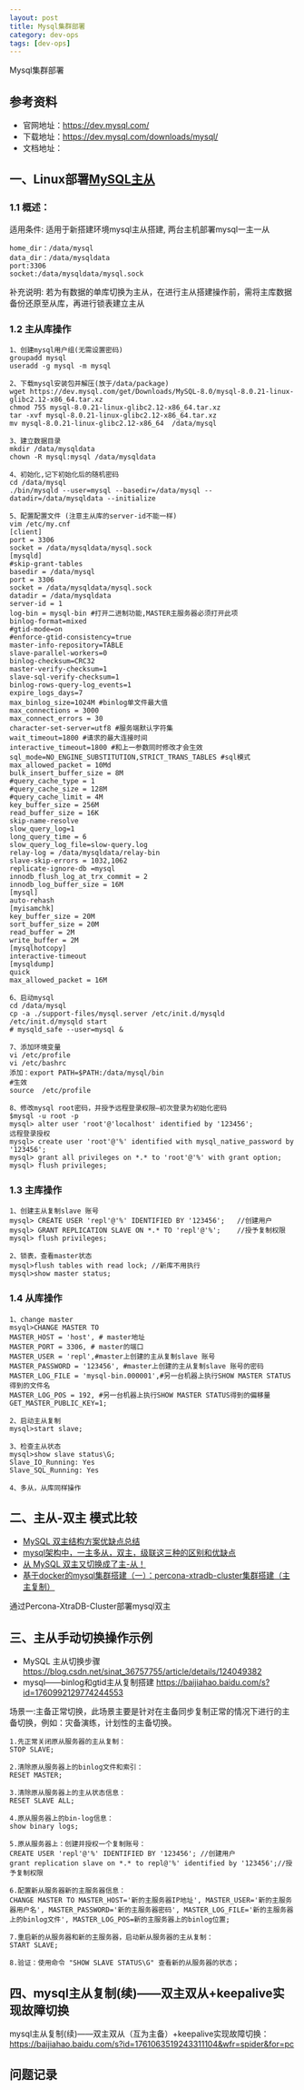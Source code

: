 ```yaml
---
layout: post
title: Mysql集群部署
category: dev-ops
tags: [dev-ops]
---
```


Mysql集群部署

## 参考资料
- 官网地址：https://dev.mysql.com/
- 下载地址：https://dev.mysql.com/downloads/mysql/
- 文档地址：

## 一、Linux部署[MySQL主从](https://blog.csdn.net/qq_45225437/article/details/108068314)
### 1.1 概述：
适用条件: 适用于新搭建环境mysql主从搭建, 两台主机部署mysql一主一从  
```
home_dir：/data/mysql
data_dir：/data/mysqldata
port:3306
socket:/data/mysqldata/mysql.sock
```

补充说明: 若为有数据的单库切换为主从，在进行主从搭建操作前，需将主库数据备份还原至从库，再进行锁表建立主从

### 1.2 主从库操作
```
1、创建mysql用户组(无需设置密码)
groupadd mysql
useradd -g mysql -m mysql

2、下载mysql安装包并解压(放于/data/package)
wget https://dev.mysql.com/get/Downloads/MySQL-8.0/mysql-8.0.21-linux-glibc2.12-x86_64.tar.xz
chmod 755 mysql-8.0.21-linux-glibc2.12-x86_64.tar.xz
tar -xvf mysql-8.0.21-linux-glibc2.12-x86_64.tar.xz
mv mysql-8.0.21-linux-glibc2.12-x86_64  /data/mysql

3、建立数据目录
mkdir /data/mysqldata
chown -R mysql:mysql /data/mysqldata

4、初始化,记下初始化后的随机密码
cd /data/mysql
./bin/mysqld --user=mysql --basedir=/data/mysql --datadir=/data/mysqldata --initialize

5、配置配置文件 (注意主从库的server-id不能一样)
vim /etc/my.cnf
[client]
port = 3306
socket = /data/mysqldata/mysql.sock
[mysqld]
#skip-grant-tables
basedir = /data/mysql
port = 3306
socket = /data/mysqldata/mysql.sock
datadir = /data/mysqldata
server-id = 1
log-bin = mysql-bin #打开二进制功能,MASTER主服务器必须打开此项
binlog-format=mixed
#gtid-mode=on
#enforce-gtid-consistency=true
master-info-repository=TABLE
slave-parallel-workers=0
binlog-checksum=CRC32
master-verify-checksum=1
slave-sql-verify-checksum=1
binlog-rows-query-log_events=1
expire_logs_days=7
max_binlog_size=1024M #binlog单文件最大值
max_connections = 3000
max_connect_errors = 30
character-set-server=utf8 #服务端默认字符集
wait_timeout=1800 #请求的最大连接时间
interactive_timeout=1800 #和上一参数同时修改才会生效
sql_mode=NO_ENGINE_SUBSTITUTION,STRICT_TRANS_TABLES #sql模式
max_allowed_packet = 10Md
bulk_insert_buffer_size = 8M
#query_cache_type = 1
#query_cache_size = 128M
#query_cache_limit = 4M
key_buffer_size = 256M
read_buffer_size = 16K
skip-name-resolve
slow_query_log=1
long_query_time = 6
slow_query_log_file=slow-query.log
relay-log = /data/mysqldata/relay-bin
slave-skip-errors = 1032,1062
replicate-ignore-db =mysql
innodb_flush_log_at_trx_commit = 2
innodb_log_buffer_size = 16M
[mysql]
auto-rehash
[myisamchk]
key_buffer_size = 20M
sort_buffer_size = 20M
read_buffer = 2M
write_buffer = 2M
[mysqlhotcopy]
interactive-timeout
[mysqldump]
quick
max_allowed_packet = 16M

6、启动mysql
cd /data/mysql
cp -a ./support-files/mysql.server /etc/init.d/mysqld
/etc/init.d/mysqld start
# mysqld_safe --user=mysql &

7、添加环境变量
vi /etc/profile
vi /etc/bashrc
添加：export PATH=$PATH:/data/mysql/bin
#生效
source  /etc/profile

8、修改mysql root密码，并授予远程登录权限–初次登录为初始化密码
$mysql -u root -p
mysql> alter user 'root'@'localhost' identified by '123456';
远程登录授权
mysql> create user 'root'@'%' identified with mysql_native_password by '123456';
mysql> grant all privileges on *.* to 'root'@'%' with grant option;
mysql> flush privileges;
```

### 1.3 主库操作
``` 	
1、创建主从复制slave 账号
mysql> CREATE USER 'repl'@'%' IDENTIFIED BY '123456';	//创建用户
mysql> GRANT REPLICATION SLAVE ON *.* TO 'repl'@'%';	//授予复制权限
mysql> flush privileges;

2、锁表，查看master状态
mysql>flush tables with read lock; //新库不用执行
mysql>show master status;
```

### 1.4 从库操作
```  
1、change master
msyql>CHANGE MASTER TO
MASTER_HOST = 'host', # master地址
MASTER_PORT = 3306, # master的端口
MASTER_USER = 'repl',#master上创建的主从复制slave 账号
MASTER_PASSWORD = '123456', #master上创建的主从复制slave 账号的密码
MASTER_LOG_FILE = 'mysql-bin.000001',#另一台机器上执行SHOW MASTER STATUS得到的文件名
MASTER_LOG_POS = 192, #另一台机器上执行SHOW MASTER STATUS得到的偏移量
GET_MASTER_PUBLIC_KEY=1;

2、启动主从复制
mysql>start slave;

3、检查主从状态
mysql>show slave status\G;
Slave_IO_Running: Yes
Slave_SQL_Running: Yes

4、多从，从库同样操作
```

## 二、主从-双主 模式比较
- [MySQL 双主结构方案优缺点总结](https://blog.csdn.net/yanghaolong/article/details/123271619)
- [mysql架构中，一主多从，双主，级联这三种的区别和优缺点](http://outofmemory.cn/zaji/7269075.html)
- [从 MySQL 双主又切换成了主-从！](https://baijiahao.baidu.com/s?id=1738097788602997045&wfr=spider&for=pc)
- [基于docker的mysql集群搭建（一）：percona-xtradb-cluster集群搭建（主主复制）](https://blog.csdn.net/dh_2017/article/details/108045552)

通过Percona-XtraDB-Cluster部署mysql双主

## 三、主从手动切换操作示例  
- MySQL 主从切换步骤 https://blog.csdn.net/sinat_36757755/article/details/124049382
- mysql——binlog和gtid主从复制搭建 https://baijiahao.baidu.com/s?id=1760992129774244553

场景一:主备正常切换，此场景主要是针对在主备同步复制正常的情况下进行的主备切换，例如：灾备演练，计划性的主备切换。  

``` 
1.先正常关闭原从服务器的主从复制：
STOP SLAVE;   

2.清除原从服务器上的binlog文件和索引：
RESET MASTER;   

3.清除原从服务器上的主从状态信息：
RESET SLAVE ALL;   

4.原从服务器上的bin-log信息：
show binary logs;

5.原从服务器上：创建并授权一个复制账号：
CREATE USER 'repl'@'%' IDENTIFIED BY '123456'; //创建用户
grant replication slave on *.* to repl@'%' identified by '123456';//授予复制权限

6.配置新从服务器新的主服务器信息：
CHANGE MASTER TO MASTER_HOST='新的主服务器IP地址', MASTER_USER='新的主服务器用户名', MASTER_PASSWORD='新的主服务器密码', MASTER_LOG_FILE='新的主服务器上的binlog文件', MASTER_LOG_POS=新的主服务器上的binlog位置;   

7.重启新的从服务器和新的主服务器，启动新从服务器的主从复制：
START SLAVE;   

8.验证：使用命令 "SHOW SLAVE STATUS\G" 查看新的从服务器的状态；
``` 

## 四、mysql主从复制(续)——双主双从+keepalive实现故障切换
mysql主从复制(续)——双主双从（互为主备）+keepalive实现故障切换：https://baijiahao.baidu.com/s?id=1761063519243311104&wfr=spider&for=pc 

## 问题记录
